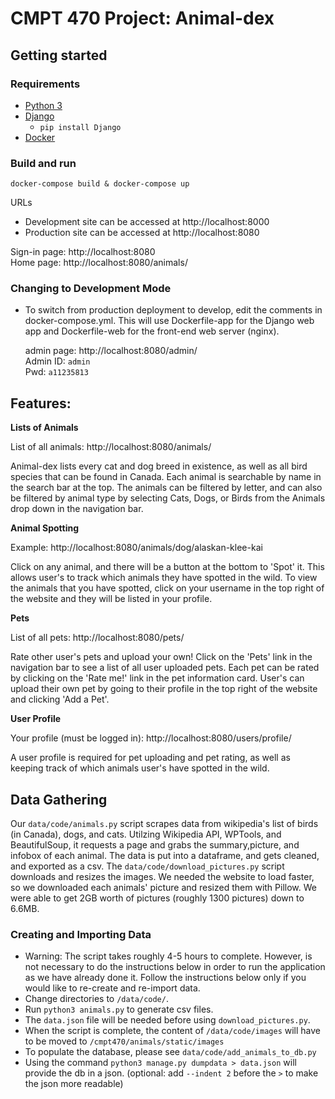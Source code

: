 # CMPT 470 Project: Animal-dex

## Getting started

### Requirements

- [Python 3](https://www.python.org/downloads/)
- [Django](https://docs.djangoproject.com/en/2.2/topics/install/) 
  - `pip install Django`
- [Docker](https://docs.docker.com/install/)

### Build and run

`docker-compose build & docker-compose up`

URLs
- Development site can be accessed at http://localhost:8000
- Production site can be accessed at http://localhost:8080

Sign-in page: http://localhost:8080  
Home page: http://localhost:8080/animals/

### Changing to Development Mode

- To switch from production deployment to develop, edit the comments in docker-compose.yml. This will use Dockerfile-app for the Django web app and Dockerfile-web for the front-end web server (nginx).

  admin page: http://localhost:8080/admin/  
  Admin ID: `admin`  
  Pwd: `a11235813`

## Features:

**Lists of Animals**

List of all animals: http://localhost:8080/animals/

Animal-dex lists every cat and dog breed in existence, as well as all bird species that can be found in Canada. Each animal is searchable by name in the search bar at the top. The animals can be filtered by letter, and can also be filtered by animal type by selecting Cats, Dogs, or Birds from the Animals drop down in the navigation bar. 

**Animal Spotting**

Example: http://localhost:8080/animals/dog/alaskan-klee-kai

Click on any animal, and there will be a button at the bottom to 'Spot' it. This allows user's to track which animals they have spotted in the wild. To view the animals that you have spotted, click on your username in the top right of the website and they will be listed in your profile.

**Pets**

List of all pets: http://localhost:8080/pets/

Rate other user's pets and upload your own! Click on the 'Pets' link in the navigation bar to see a list of all user uploaded pets. Each pet can be rated by clicking on the 'Rate me!' link in the pet information card. User's can upload their own pet by going to their profile in the top right of the website and clicking 'Add a Pet'.

**User Profile**

Your profile (must be logged in): http://localhost:8080/users/profile/

A user profile is required for pet uploading and pet rating, as well as keeping track of which animals user's have spotted in the wild. 


## Data Gathering

  Our `data/code/animals.py` script scrapes data from wikipedia's list of birds (in Canada), dogs, and cats. Utilzing Wikipedia API, WPTools, and BeautifulSoup,
  it requests a page and grabs the summary,picture, and infobox of each animal. The data is put into a dataframe, and gets cleaned, and exported as a csv.
  The `data/code/download_pictures.py` script downloads and resizes the images. We needed the website to load faster, so we downloaded each animals' picture
  and resized them with Pillow. We were able to get 2GB worth of pictures (roughly 1300 pictures) down to 6.6MB.
  

### Creating and Importing Data
- Warning: The script takes roughly 4-5 hours to complete. However, is not necessary to do the instructions below in order to run the application as we have already done it.
            Follow the instructions below only if you would like to re-create and re-import data.
- Change directories to `/data/code/`.
- Run `python3 animals.py` to generate csv files.
- The `data.json` file will be needed before using `download_pictures.py`. 
- When the script is complete, the content of `/data/code/images` will have to be moved to `/cmpt470/animals/static/images`
- To populate the database, please see `data/code/add_animals_to_db.py`
- Using the command `python3 manage.py dumpdata > data.json` will provide the db in a json. (optional: add `--indent 2` before the `>` to make the json more readable)
